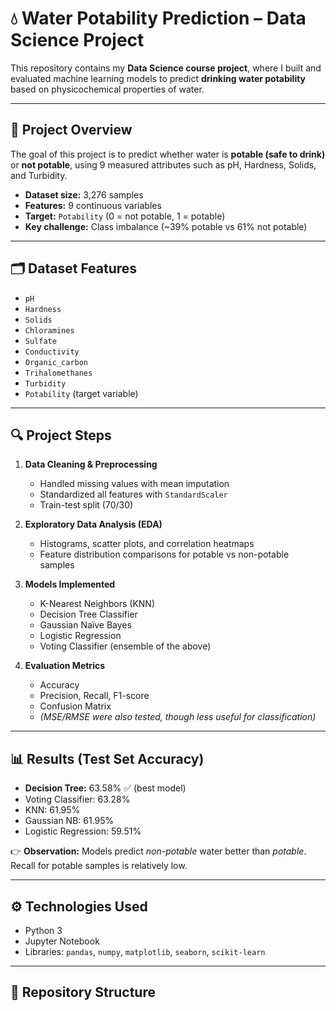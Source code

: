 # 💧 Water Potability Prediction – Data Science Project

This repository contains my **Data Science course project**, where I built and evaluated machine learning models to predict **drinking water potability** based on physicochemical properties of water.

---

## 📌 Project Overview
The goal of this project is to predict whether water is **potable (safe to drink)** or **not potable**, using 9 measured attributes such as pH, Hardness, Solids, and Turbidity.  

- **Dataset size:** 3,276 samples  
- **Features:** 9 continuous variables  
- **Target:** `Potability` (0 = not potable, 1 = potable)  
- **Key challenge:** Class imbalance (~39% potable vs 61% not potable)  

---

## 🗂 Dataset Features
- `pH`  
- `Hardness`  
- `Solids`  
- `Chloramines`  
- `Sulfate`  
- `Conductivity`  
- `Organic_carbon`  
- `Trihalomethanes`  
- `Turbidity`  
- `Potability` (target variable)

---

## 🔍 Project Steps
1. **Data Cleaning & Preprocessing**
   - Handled missing values with mean imputation  
   - Standardized all features with `StandardScaler`  
   - Train-test split (70/30)  

2. **Exploratory Data Analysis (EDA)**
   - Histograms, scatter plots, and correlation heatmaps  
   - Feature distribution comparisons for potable vs non-potable samples  

3. **Models Implemented**
   - K-Nearest Neighbors (KNN)  
   - Decision Tree Classifier  
   - Gaussian Naïve Bayes  
   - Logistic Regression  
   - Voting Classifier (ensemble of the above)  

4. **Evaluation Metrics**
   - Accuracy  
   - Precision, Recall, F1-score  
   - Confusion Matrix  
   - *(MSE/RMSE were also tested, though less useful for classification)*  

---

## 📊 Results (Test Set Accuracy)
- **Decision Tree:** 63.58% ✅ (best model)  
- Voting Classifier: 63.28%  
- KNN: 61.95%  
- Gaussian NB: 61.95%  
- Logistic Regression: 59.51%  

👉 **Observation:** Models predict *non-potable* water better than *potable*. Recall for potable samples is relatively low.

---

## ⚙️ Technologies Used
- Python 3  
- Jupyter Notebook  
- Libraries: `pandas`, `numpy`, `matplotlib`, `seaborn`, `scikit-learn`  

---

## 📁 Repository Structure
